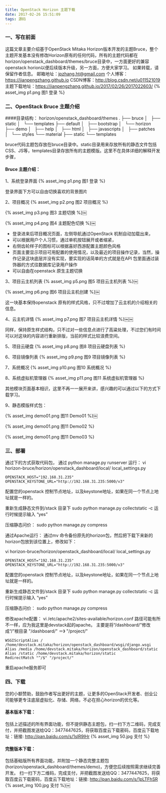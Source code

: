 ```yaml
---
title: OpenStack Horizon 主题下载
date: 2017-02-26 15:51:09
tags: 源码
---
```


### 一、写在前面

这篇文章主要介绍基于OpenStack Mitaka Horizon版本开发的主题Bruce，整个主题开发基本没有修改Horizon原有的任何代码，所有的主题代码都在horizon/openstack_dashboard/themes/bruce目录中，一方面更好的兼容openstack horion以便后续版本升级，另一方面，方便大家学习。
如果转载，请保留作者信息。 
邮箱地址：jpzhang.ht@gmail.com
个人博客：https://jianpengzhang.github.io
CSDN博客：http://blog.csdn.net/u011521019
主题下载地址：https://jianpengzhang.github.io/2017/02/26/2017022603/
{% asset_img p1.png 图1 登录 %}
<!-- more -->
### 二、OpenStack Bruce 主题介绍

####目录结构：
horizon/openstack_dashboard/themes
.
├── bruce
│   ├── static
│   └── templates
├── default
│   ├── bootstrap
│   └── horizon
├── demo
│   ├── help
│   ├── html
│   ├── javascripts
│   ├── patches
│   └── styles
└── material
    ├── static
    └── templates

bruce代码主题包存放在bruce目录中。static目录用来存放所有的静态文件包括CSS、JS等，templates目录存放所有的主题模版。这里不在具体详细的解释开发步骤，

#### Bruce 主题介绍：

1、系统登录界面
{% asset_img p1.png 图1 登录 %}
                        
登录界面下方可以自由切换喜欢的背景图片

2、项目概况
{% asset_img p2.png 图2 项目概况 %}

{% asset_img p3.png 图3 主题切换 %}￼

{% asset_img p4.png 图4 主题配色切换 %}￼

* 登录进来后项目概况页面，左侧导航通过OpenStack 机制自动加载出来，
* 可以根据用户个人习惯，通过单机按钮展开或者缩紧，
* 右侧齿轮样子的图标可以根据喜好西游配置主题颜色风格
* 页面主要显示项目可用配置的使用情况，以及最近的项目操作记录，当然，操作记录这块底层并没有实现，要实现的话简单的方式就是在API 包里面通过装饰器的方式往数据库记录用户操作
* 可以自由在openstack 原生主题切换

3、项目云主机列表
{% asset_img p5.png 图5 项目云主机列表 %}￼

{% asset_img p6.png 图6 项目云主机创建 %}￼

这一块基本保持openstack 原有的样式风格，只不过增加了云主机的介绍相关的信息。

4、云主机详情
{% asset_img p7.png 图7 项目云主机详情 %}￼￼

同样，保持原生样式结构，只不过对一些信息点进行了高粱处理，不过您们有时间可以对这块的内容进行重新排版，当前的样式比较浪费空间。

5、项目云硬盘
{% asset_img p8.png 图8 项目云硬盘列表 %}

6、项目镜像列表
{% asset_img p9.png 图9 项目镜像列表 %}

7、系统概况
{% asset_img p10.png 图10 系统概况 %}

8、系统虚拟机管理器
{% asset_img p11.png 图11 系统虚拟机管理器 %}

其他模块页面基本相识，这里不再一一展开来讲，感兴趣的可以通过以下的方式下载学习。

9、静态模版样式包：

{% asset_img demo01.png 图11 Demo01 %}￼

{% asset_img demo01.png 图11 Demo02 %}

{% asset_img demo01.png 图11 Demo03 %}


### 三、部署
通过下的方式获取代码包，
通过 python manage.py runserver 运行：
vi horizon-bruce/horizon/openstack_dashboard/local/ local_settings.py
```
OPENSTACK_HOST="192.168.31.235"
OPENSTACK_KEYSTONE_URL="http://192.168.31.235:5000/v3"
```
配置您的openstack 控制节点地址，以及keystone地址，如果在同一个节点上地址就是一样的。

重新生成静态文件到/stack 目录下
sudo python manage.py  collectstatic -c  运行时候提示输入 “yes”

压缩静态问价：
sudo python manage.py compress


通过Apache运行：
通过mv 命令备份原先的horizon包，然后把下载下来新的horizon包放到该位置上，修改如下：

vi horizon-bruce/horizon/openstack_dashboard/local/ local_settings.py
```
OPENSTACK_HOST="192.168.31.235"
OPENSTACK_KEYSTONE_URL="http://192.168.31.235:5000/v3"
```
配置您的openstack 控制节点地址，以及keystone地址，如果在同一个节点上地址就是一样的。

重新生成静态文件到/stack 目录下
sudo python manage.py  collectstatic -c  运行时候提示输入 “yes”

压缩静态问价：
sudo python manage.py compress

修改apache配置：
vi /etc/apache2/sites-available/horizon.conf 路径可能有所不一样，应为我这里是devstack起的apache。
主要是将“/dashboard/”修改成“/”根目录
"/dashboard/" ＝》 "/project/"
```
WSGIScriptAlias / /home/devstack.mitaka/horizon/openstack_dashboard/wsgi/django.wsgi
Alias /media /home/devstack.mitaka/horizon/openstack_dashboard/static
Alias /static /home/devstack.mitaka/horizon/static
RedirectMatch "^/$" "/project/"
```
重启apache服务即可

### 四、下载
您的小额赞助，鼓励作者写出更好的主题，让更多的OpenStack开发者、创业公司能够更专注底层虚拟化、存储、网络，不必在担心horizon的优化等。

#### 基本版本下载：
包括上述描述的所有界面功能，但不提供静态主题包，扫一扫下方二维码，完成支付，并把截图发送给QQ：3477447625，将获取百度云下载密码，百度云下载地址：链接: http://pan.baidu.com/s/1slR9lHr
{% asset_img 50.jpg 支付 %}

#### 完整版本下载：
包括基础版所有界面功能，并附加一个静态完整主题包(horizon/openstack_dashboard/themes/demo)，方便您后续按照需求继续完善开发。
扫一扫下方二维码，完成支付，并把截图发送给QQ：3477447625，将获取百度云下载密码，百度云下载地址：链接: http://pan.baidu.com/s/1pLTFhSR
{% asset_img 100.jpg 支付 %}￼


